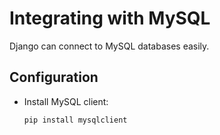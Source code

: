 # Integrating with MySQL

Django can connect to MySQL databases easily.

## Configuration
- Install MySQL client:
  ```bash
  pip install mysqlclient

